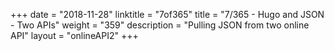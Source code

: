 +++
date = "2018-11-28"
linktitle = "7of365"
title = "7/365 - Hugo and JSON - Two APIs"
weight = "359"
description = "Pulling JSON from two online API"
layout = "onlineAPI2"
+++ 
